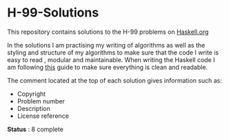 # H-99-Solutions
This repository contains solutions to the H-99 problems on [Haskell.org](https://wiki.haskell.org/H-99:_Ninety-Nine_Haskell_Problems)

In the solutions I am practising my writing of algorithms
as well as the styling and structure of my algorithms to make sure that the code I write is easy to read , modular and maintainable.
When writing the Haskell code I am following [this](https://github.com/tibbe/haskell-style-guide/blob/master/haskell-style.md) guide to make sure everything is clean and readable.

The comment located at the top of each solution gives information such as:
  * Copyright
  * Problem number
  * Description
  * License reference

**Status** : 8 complete
